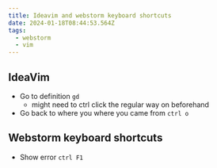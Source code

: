 ```yaml
---
title: Ideavim and webstorm keyboard shortcuts
date: 2024-01-18T08:44:53.564Z
tags:
  - webstorm
  - vim
---
```

## IdeaVim
- Go to definition `gd`
  - might need to ctrl click the regular way on beforehand
- Go back to where you where you came from `ctrl o`

## Webstorm keyboard shortcuts
- Show error `ctrl F1`